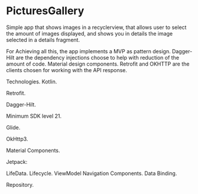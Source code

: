# PicturesGallery

Simple app that shows images in a recyclerview, that allows user to select the amount of images displayed, and shows you in details the image selected in a details fragment.

For Achieving all this, the app implements a MVP as pattern design.
Dagger-Hilt are the dependency injections choose to help with reduction of the amount of code.
Material design components.
Retrofit and OKHTTP are the clients chosen for working with the API response.

Technologies.
Kotlin.

Retrofit.

Dagger-Hilt.

Minimum SDK level 21.

Glide.

OkHttp3.

Material Components.

Jetpack:

LifeData.
Lifecycle.
ViewModel
Navigation Components.
Data Binding.

Repository.

